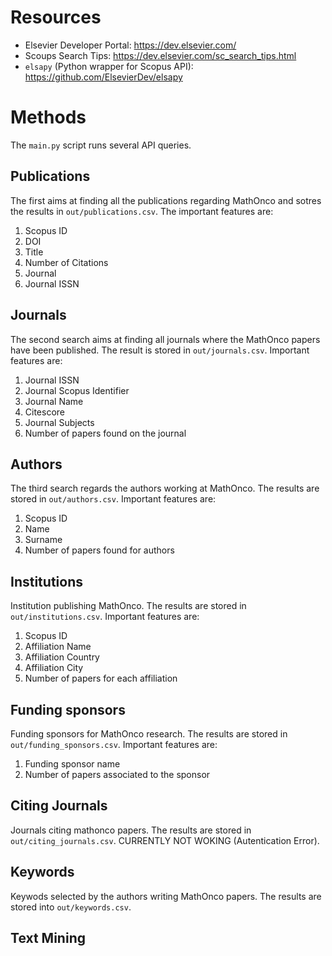 # Resources
- Elsevier Developer Portal: https://dev.elsevier.com/
- Scoups Search Tips: https://dev.elsevier.com/sc_search_tips.html
- `elsapy` (Python wrapper for Scopus API): https://github.com/ElsevierDev/elsapy

# Methods
The `main.py` script runs several API queries. 

## Publications
The first aims at finding all the publications regarding MathOnco and sotres the results in `out/publications.csv`. The important features are:
1. Scopus ID
2. DOI
3. Title
4. Number of Citations
5. Journal
6. Journal ISSN

## Journals
The second search aims at finding all journals where the MathOnco papers have been published. The result is stored in `out/journals.csv`. Important features are:
1. Journal ISSN
2. Journal Scopus Identifier
3. Journal Name
4. Citescore
5. Journal Subjects
6. Number of papers found on the journal

## Authors
The third search regards the authors working at MathOnco. The results are stored in `out/authors.csv`. Important features are:
1. Scopus ID
2. Name 
3. Surname
4. Number of papers found for authors

## Institutions
Institution publishing MathOnco. The results are stored in `out/institutions.csv`. Important features are:
1. Scopus ID
2. Affiliation Name
3. Affiliation Country
4. Affiliation City
5. Number of papers for each affiliation

## Funding sponsors
Funding sponsors for MathOnco research. The results are stored in `out/funding_sponsors.csv`. Important features are:
1. Funding sponsor name
2. Number of papers associated to the sponsor

## Citing Journals
Journals citing mathonco papers. The results are stored in `out/citing_journals.csv`. CURRENTLY NOT WOKING (Autentication Error).

## Keywords
Keywods selected by the authors writing MathOnco papers. The results are stored into `out/keywords.csv`.

## Text Mining


